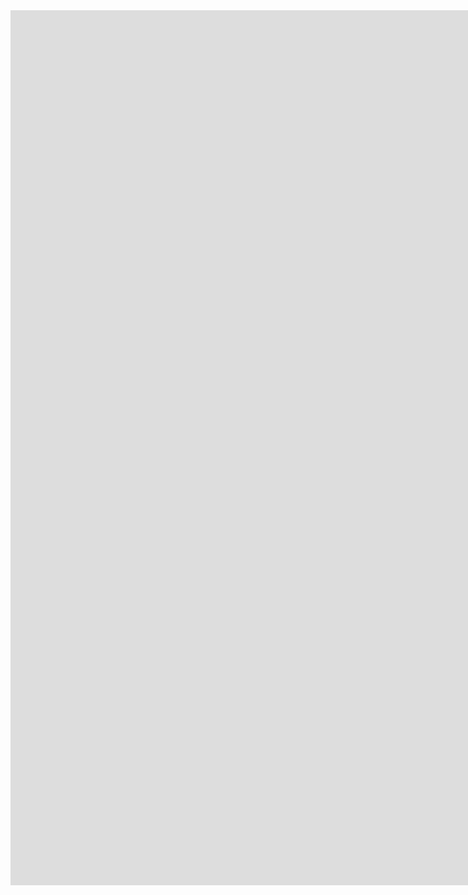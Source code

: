 <iframe src="https://snazzymaps.com/embed/355456" width="1800px" height="1400px" style="border:none;"></iframe>

